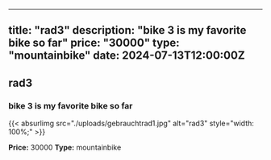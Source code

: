 
---
title: "rad3"
description: "bike 3 is my favorite bike so far"
price: "30000"
type: "mountainbike"
date: 2024-07-13T12:00:00Z
---

## rad3

### bike 3 is my favorite bike so far

{{< absurlimg src="./uploads/gebrauchtrad1.jpg" alt="rad3" style="width: 100%;" >}}

**Price:** 30000
**Type:** mountainbike
